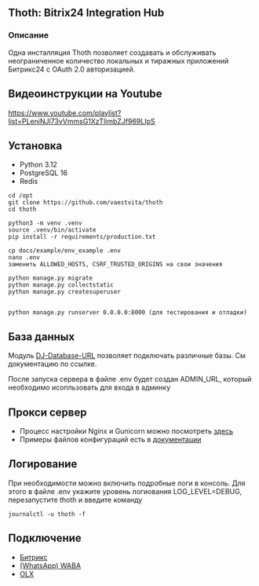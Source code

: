## Thoth: Bitrix24 Integration Hub 

### Описание

Одна инсталляция Thoth позволяет создавать и обслуживать неограниченное количество локальных и тиражных приложений Битрикс24 с OAuth 2.0 авторизацией.

## Видеоинструкции на Youtube

https://www.youtube.com/playlist?list=PLeniNJl73vVmmsG1XzTlimbZJf969LIpS


## Установка 

+ Python 3.12
+ PostgreSQL 16
+ Redis

```
cd /opt
git clone https://github.com/vaestvita/thoth
cd thoth

python3 -m venv .venv
source .venv/bin/activate
pip install -r requirements/production.txt

cp docs/example/env_example .env 
nano .env
заменить ALLOWED_HOSTS, CSRF_TRUSTED_ORIGINS на свои значения

python manage.py migrate
python manage.py collectstatic
python manage.py createsuperuser


python manage.py runserver 0.0.0.0:8000 (для тестирования и отладки)

```

## База данных 
Модуль [DJ-Database-URL](https://github.com/jazzband/dj-database-url?tab=readme-ov-file#url-schema) позволяет подключать различные базы. См документацию по ссылке.

После запуска сервера в файле .env будет создан ADMIN_URL, который необходимо исопльзовать для входа в админку

## Прокси сервер 
+ Процесс настройки Nginx и Gunicorn можно посмотреть [здесь](https://www.digitalocean.com/community/tutorials/how-to-set-up-django-with-postgres-nginx-and-gunicorn-on-ubuntu)
+ Примеры файлов конфигураций есть в [документации](docs/example)

## Логирование 
При необходимости можно включить подробные логи в консоль. Для этого в файле .env укажите уровень логиования LOG_LEVEL=DEBUG, перезапустите thoth и введите команду 

```
journalctl -u thoth -f
```

## Подключение 

+ [Битрикс](docs/bitrix.md)
+ [(WhatsApp) WABA](docs/waba.md)
+ [OLX](docs/olx.md)
